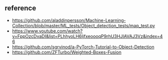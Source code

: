 ## reference
- https://github.com/aladdinpersson/Machine-Learning-Collection/blob/master/ML_tests/Object_detection_tests/map_test.py
- https://www.youtube.com/watch?v=FppOzcDvaDI&list=PLhhyoLH6IjfxeoooqP9rhU3HJIAVAJ3Vz&index=46
- https://github.com/sgrvinod/a-PyTorch-Tutorial-to-Object-Detection
- https://github.com/ZFTurbo/Weighted-Boxes-Fusion
